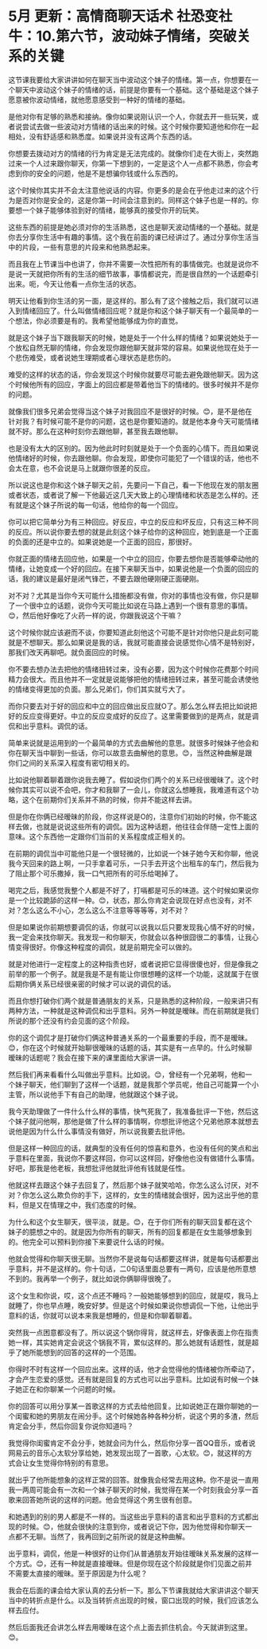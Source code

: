 # 5月 更新：高情商聊天话术 社恐变社牛：10.第六节，波动妹子情绪，突破关系的关键

这节课我要给大家讲讲如何在聊天当中波动这个妹子的情绪。第一点，你想要在一个聊天中波动这个妹子的情绪的话，前提是你要有一个基础。这个基础是这个妹子愿意被你波动情绪，就他愿意感受到一种好的情绪的基础。

是他对你有足够的熟悉和接纳。像你如果说刚认识一个人，你就去开一些玩笑，或者说尝试去做一些波动对方情绪的话出来的时候。这个时候你要知道他和你在一起相处，没有舒适感和熟悉度。如果说并没有这两个东西的话。

你想要去拨动对方的情绪的行为肯定是无法完成的。就像你们走在大街上，突然跑过来一个人过来跟你聊天，你第一下想到的，一定是这个人一点都不熟悉，你会考虑到你的安全的问题，他是不是想骗你钱或什么东西的。

这个时候你其实并不会太注意他说话的内容。你更多的是会在乎他走过来的这个行为是否对你是安全的，这是你第一时间会注意到的。同样这个妹子也是一样的。你要想一个妹子能够体验到好的情绪，能够真的接受你开的玩笑。

这些东西的前提是她必须对你的生活熟悉，这也是聊天波动情绪的一个基础。就是你去分享你生活中有趣的事情。这个我在前面的课已经讲过了。通过分享你生活当中的片段，一些有意思的片段来和他熟悉起来。

而且我在上节课当中也讲了，你并不需要一次性把所有的事情做完。也就是说你不是说一天就把你所有的生活的细节故事，事情都说完，而是很自然的一个话题牵引出来。呃，今天让他看一点你生活的状态。

明天让他看到你生活的另一面，是这样的。那么有了这个接触之后，我们就可以进入到情绪回应了。什么叫做情绪回应呢？就是你和这个妹子聊天有一个最简单的一个想法，你必须要是有的。我希望他能够成为你的直觉。

就是这个妹子当下跟我聊天的时候，她是处于一个什么样的情绪？如果说她处于一个放松自然无聊的情绪，你会发现你跟他聊天就非常的容易。如果说他现在处于一个悲伤难受，或者说她生理期或者心理状态是悲伤的。

难受的这样的状态的话，你会发现这个时候你就要尽可能去避免跟他聊天。因为这个时候他所有的回应，字面上的回应都是带着他当下的情绪的。很多时候并不是你的问题。

就像我们很多兄弟会觉得当这个妹子对我回应不是很好的时候。😊，是不是他在针对我？有时候可能不是你的问题，这也是你要知道的。就是他本身今天可能情绪就不好。那么在这种时刻你去跟他聊，甚至我去跟他聊。

也是没有太大的区别的。因为他此时时刻就是处于一个负面的心情下。而且如果说他情绪好的时候，你去跟他聊。你会发现，即使你可能犯了一个错误的话，他也不会太在意，也不会说是马上就跟你很差的反应。

所以说这也是你和这个妹子聊天之前，先要问一下自己，看一下他现在发的朋友圈或者状态，或者说了解一下他最近这几天大致上的心理情绪和状态是怎么样的。还有就是这个妹子所说的每一句话，他给你的每一个回应。

你可以把它简单分为有三种回应。好反应，中立的反应和坏反应，只有这三种不同的反应。所以说你要去想的就是此刻这个妹子给你的这种回应，她到底是一个正面的负面的还是中立的。如果说她是一个正面的回应，那很好。

你就正面的情绪去回应他，如果是一个中立的回应，你要去想你是否能够牵动他的情绪，让她变成一个好的回应。在接下来聊天当中，如果说他是一个负面的回应的话，我的建议是最好是闭气锋芒，不要去跟他硬刚硬正面硬刚。

对不对？尤其是当你今天可能什么措施都没有做，你对的事情也没有做，你只是聊了一个很中立的话题，说你今天可能比如说在马路上遇到一个很有意思的事情。😊，然后他好像吃了火药一样的说，你跟我说这个干嘛？

这个时候你就应该避而不谈，你要知道此刻他这个可能不是针对你他只是此刻可能就是不想聊天。那么如果说是我的话，我就可能直接会说感觉你心情不是特别好，那我们改天再聊吧。就负面回应的时候。

你不要去想办法去把他的情绪扭转过来，没有必要，因为这个时候你花费那个时间精力会很大。而且他并不一定就是说能够把他的情绪扭转过来，甚至可能会诱使他的情绪变得更加的负面。那么兄弟们，你们其实就亏大了。

而你只要去对于好的回应和中立的回应做出反应就O了。那么怎么样去把比如说把好的反应变得更好。中立的反应变成好的反应了。这里需要做到的是两点，就是调侃和出乎意料。调侃的话。

简单来说就是运用到的一个最简单的方式去曲解他的意思。就很多时候妹子他会和你在聊天当中聊到一些话，你可以故意去曲解他的意思。😊，当然这种曲解是跟你们之间的关系深入程度有密切相关的。

比如说他聊着聊着跟你说我去睡了。假如说你们两个的关系已经很暧昧了。这个时候你其实可以说不会吧，你才和我聊了一会儿，你就这么想睡我，我难道有这个功略，这个在前期你们关系并不熟的时候，你并不能这样去讲。

但是你在你俩已经暧昧的阶段，你这样说是O的，注意你们初始的时候，你不能这样去做，也就是说说这些所有的调侃。因为这种话题，他往往会伴随一定性上面的意味。这个东西他一定跟你们当前的关系程度成正相关的。

在前期的调侃当中可能他只是一个很轻微的，比如说一个妹子她今天和你聊，他说我今天回来的路上啊，一只手拿着可乐，一只手去开这个出租车的车门，然后我为了阻止那个可乐撒掉，我一口气把所有的可乐给喝掉了。

喝完之后，我感觉我整个人都是不好了，打嗝都是可乐的味道。这个时候如果说你是一个比较跪舔的这样一种。😊，状态，那么你肯定会说现在好点也没有，对不对？怎么这么不小心，怎么这么不注意等等等等，对不对？

但是如果说你前期想要调侃的话，你就可以说我以后只要发现我心情不好的时候，我一定会来找你聊天。我发现一和你聊天，你就会以各种很囧很二的事情，让我心情变得很好。你像这种程度的调侃，就是前期完全可以做的。

就是对他进行一定程度上的这种指责也好，或者说把它显得很傻也好，但是像我之前举的那一个例子。就是我是不是有能让你很想睡的这样一个功能，这就属于在很后期你俩关系已经很亲密的时候才可以说的调侃的话。

而且你想打破你们两个就是普通朋友的关系，只是熟悉的这种阶段，一般来讲只有两种方法，一种就是这种调侃和出乎意料。另外一种就是暧昧。而在前期就是我们所说的那个还没有约会见面的这个阶段。

你的这个调侃才是打破你们俩这种普通关系的一个最重要的手段，而不是暧昧。😊，你在这个时候就开始聊很暧昧的话题的话，其实是有一点早的。什么时候聊暧昧的话题呢？我会在接下来的课里面给大家讲一讲。

然后我们再来看看什么叫做出乎意料。比如说。😊，曾经有一个兄弟啊，他和一个妹子聊天，他们聊到了这样一个话题，就是我那个学员呢，他自己可能算一个小主管，所以说他手下有自己的助理，他就跟这个妹子说。

我今天助理做了一件什么什么样的事情，快气死我了，我准备批评一下他，然后这个妹子就问他啊，那他是做了什么样的事情啊，你想批评他这个兄弟他原本就想去说他是因为什么什么事情没有做好，所以说我要去批评他。

但是这样一种回应的话，就典型的没有任何的惊喜和意外，也没有任何的笑点和出乎意料在里面，我说你不要这样回，你可以这样回，好像他也没有做错什么事情。好吧，那我是他老板，我想批评他就批评他有钱就是任性。

他就这样去跟这个妹子去回复了，然后那个妹子就笑哈哈，你怎么这么讨厌，对不对？你怎么这么欺负你的手下，这样的，女生的情绪就会很好，因为这出乎他的意料，但是又在情理之中，我们态度的时候。

为什么和这个女生聊天，很平淡，就是。😊，在于你们所有的聊天回复都在这个妹子的臆想之中的。就是因为你所有的聊天，所有的回复都是在女生能够想象到的。他完全可以预料到你接下来要说什么话的时候。

他就会觉得和你聊天很无聊。当然你不是说每句话都要这样讲，就是每句话都要出乎意料，并不是这样的。你十句话，二0句话里面总要有一两句，应该是他所意想不到的。我再举一个例子，就比如说你俩聊得很晚了。

这个女生和你说，哎，这个点还不睡吗？一般她能够想到的回应，就是哎，我马上就睡了，你也早点睡，晚安好梦。但是这个时候如果说你想调侃一下他，让他出乎意料的话，你就可以说本来我是想睡的，但是和你聊着聊着。

突然我一点困意都没有了。所以说这个锅你得背，就这样去，好像表面上你在指责她一样，其实她肯定会说这个锅我不背，累似这样的。那么她就有话题性，就是超乎了她所能想到的回答的这样的一个范围。

你得时不时有这样一个回应出来。这样的话，他才会觉得他的情绪被你所牵动了，才会产生恋爱的感觉。还有就是回复的方式也可以出乎意料。比如说有时候一个妹子她正在和你聊某一个问题的时候。

你的回答可以用分享某一首歌这样的方式去给他回复。比如说她正在跟你聊她的一个闺蜜和她的男朋友在闹分手。这个时候她各种各种分析，说这个男的多渣，然后肯定会分手，然后你回复你说你知道吗？

我觉得你闺蜜肯定不会分手，她就会问为什么，然后你分享一首QQ音乐，或者说网易云的音乐心太软分享给她，她发现出现了一首歌，心太软。😊，就这样的方式会让女生觉得你特别的有意思。

就出乎了他所能想象的这样正常的回答。就像我会经常去用这种。你不是说一直用我一两周可能会有一次和一个妹子聊天的时候，我觉得在某一个时刻我会分享一首歌来回答她所说的这样的问题。他会觉得这个男生很有创意。

和她遇到的别的男人都是不一样的。当这些出乎意料的语言和出乎意料的方式都出现的时候。😊，他就会很快的注意到你，或者说记下你，因为他觉得和你聊天一点都不无聊。当然了，我再回到之前所说的就是这种曲解。

出乎意料，调侃，他是一种很好的让你们从普通朋友开始往暧昧关系发展的这样一个方式。😊，还有一种就是直接暧昧。但是你现在这个阶段就是你们见面之前并不需要太直接的暧昧。至于原因是为什么呢？

我会在后面的课会给大家认真的去分析一下。那么下节课我就给大家讲讲这个聊天当中的转折点是什么。以及当转折点出现的时候，窗口出现的时候，我们应该怎么样去应付。

然后后面我还会讲怎么样去用暧昧在这个点上面去抓住机会。今天就讲到这里。😊。
